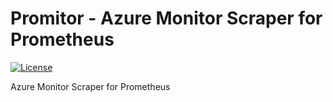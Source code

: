 # Promitor - Azure Monitor Scraper for Prometheus 
[![License](https://img.shields.io/github/license/mashape/apistatus.svg)](./LICENSE)

Azure Monitor Scraper for Prometheus
